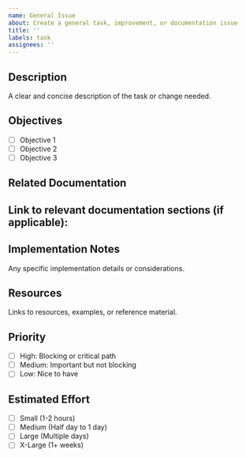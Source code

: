 ```yaml
---
name: General Issue
about: Create a general task, improvement, or documentation issue
title: ''
labels: task
assignees: ''
---
```


## Description
A clear and concise description of the task or change needed.

## Objectives
- [ ] Objective 1
- [ ] Objective 2
- [ ] Objective 3

## Related Documentation
Link to relevant documentation sections (if applicable):
- 

## Implementation Notes
Any specific implementation details or considerations.

## Resources
Links to resources, examples, or reference material.

## Priority
- [ ] High: Blocking or critical path
- [ ] Medium: Important but not blocking
- [ ] Low: Nice to have

## Estimated Effort
- [ ] Small (1-2 hours)
- [ ] Medium (Half day to 1 day)
- [ ] Large (Multiple days)
- [ ] X-Large (1+ weeks)